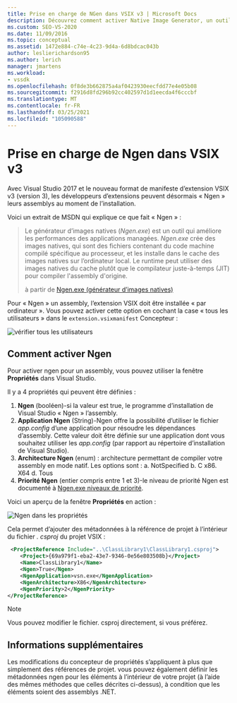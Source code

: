 ```yaml
---
title: Prise en charge de NGen dans VSIX v3 | Microsoft Docs
description: Découvrez comment activer Native Image Generator, un outil que les développeurs d’extensions peuvent utiliser pour améliorer les performances des applications managées.
ms.custom: SEO-VS-2020
ms.date: 11/09/2016
ms.topic: conceptual
ms.assetid: 1472e884-c74e-4c23-9d4a-6d8bdcac043b
author: leslierichardson95
ms.author: lerich
manager: jmartens
ms.workload:
- vssdk
ms.openlocfilehash: 0f8de3b662875a4af0423930eecfdd77e4e05b08
ms.sourcegitcommit: f2916d8fd296b92cc402597d1d1eecda4f6cccbf
ms.translationtype: MT
ms.contentlocale: fr-FR
ms.lasthandoff: 03/25/2021
ms.locfileid: "105090588"
---
```

# <a name="ngen-support-in-vsix-v3"></a>Prise en charge de Ngen dans VSIX v3

Avec Visual Studio 2017 et le nouveau format de manifeste d’extension VSIX v3 (version 3), les développeurs d’extensions peuvent désormais « Ngen » leurs assemblys au moment de l’installation.

Voici un extrait de MSDN qui explique ce que fait « Ngen » :

>Le générateur d’images natives (*Ngen.exe*) est un outil qui améliore les performances des applications managées. *Ngen.exe* crée des images natives, qui sont des fichiers contenant du code machine compilé spécifique au processeur, et les installe dans le cache des images natives sur l’ordinateur local. Le runtime peut utiliser des images natives du cache plutôt que le compilateur juste-à-temps (JIT) pour compiler l'assembly d'origine.
>
>à partir de [Ngen.exe (générateur d’images natives)](/dotnet/framework/tools/ngen-exe-native-image-generator)

Pour « Ngen » un assembly, l’extension VSIX doit être installée « par ordinateur ». Vous pouvez activer cette option en cochant la case « tous les utilisateurs » dans le `extension.vsixmanifest` Concepteur :

![vérifier tous les utilisateurs](media/check-all-users.png)

## <a name="how-to-enable-ngen"></a>Comment activer Ngen

Pour activer ngen pour un assembly, vous pouvez utiliser la fenêtre **Propriétés** dans Visual Studio.

Il y a 4 propriétés qui peuvent être définies :

1. **Ngen** (booléen)-si la valeur est true, le programme d’installation de Visual Studio « Ngen » l’assembly.
2. **Application Ngen** (String)-Ngen offre la possibilité d’utiliser le fichier *app.config* d’une application pour résoudre les dépendances d’assembly. Cette valeur doit être définie sur une application dont vous souhaitez utiliser les *app.config* (par rapport au répertoire d’installation de Visual Studio).
3. **Architecture Ngen** (enum) : architecture permettant de compiler votre assembly en mode natif. Les options sont : a. NotSpecified b. C x86. X64 d. Tous
4. **Priorité Ngen** (entier compris entre 1 et 3)-le niveau de priorité Ngen est documenté à [Ngen.exe niveaux de priorité](/dotnet/framework/tools/ngen-exe-native-image-generator#priority-levels).

Voici un aperçu de la fenêtre **Propriétés** en action :

![Ngen dans les propriétés](media/ngen-in-properties.png)

Cela permet d’ajouter des métadonnées à la référence de projet à l’intérieur du fichier *. csproj* du projet VSIX :

```xml
 <ProjectReference Include="..\ClassLibrary1\ClassLibrary1.csproj">
    <Project>{69a979f1-eba2-43e7-9346-0e56e803508b}</Project>
    <Name>ClassLibrary1</Name>
    <Ngen>True</Ngen>
    <NgenApplication>vsn.exe</NgenApplication>
    <NgenArchitecture>X86</NgenArchitecture>
    <NgenPriority>2</NgenPriority>
</ProjectReference>
```

> [!NOTE]
> Vous pouvez modifier le fichier. csproj directement, si vous préférez.

## <a name="extra-information"></a>Informations supplémentaires

Les modifications du concepteur de propriétés s’appliquent à plus que simplement des références de projet. vous pouvez également définir les métadonnées ngen pour les éléments à l’intérieur de votre projet (à l’aide des mêmes méthodes que celles décrites ci-dessus), à condition que les éléments soient des assemblys .NET.

